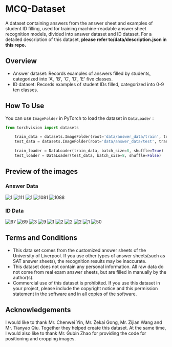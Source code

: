 # MCQ-Dataset
A dataset containing answers from the answer sheet and examples of student ID filling, used for training machine-readable answer sheet recognition models, divided into answer dataset and ID dataset. For a detailed description of this dataset, **please refer to/data/description.json in this repo.**

## Overview

- Answer dataset: Records examples of answers filled by students, categorized into 'A', 'B', 'C', 'D', 'E' five classes.
- ID dataset: Records examples of student IDs filled, categorized into 0-9 ten classes.

## How To Use

You can use `ImageFolder` in PyTorch to load the dataset in `DataLoader` :

```python
from torchvision import datasets

    train_data = datasets.ImageFolder(root='data/answer_data/train', transform=transform)
    test_data = datasets.ImageFolder(root='data/answer_data/test', transform=transform)

    train_loader = DataLoader(train_data, batch_size=8, shuffle=True)
    test_loader = DataLoader(test_data, batch_size=8, shuffle=False)
```

## Preview of the images

### Answer Data
![1](https://github.com/NomotoK/MCQ-Dataset/assets/99944622/b6e374fc-174e-4e96-8ef0-1118e0254be3)
![111](https://github.com/NomotoK/MCQ-Dataset/assets/99944622/d7df0d34-ebe7-49d3-8ebe-93e726e56b6f)
![1](https://github.com/NomotoK/MCQ-Dataset/assets/99944622/46b57a23-7648-44a6-ab65-408767bd3538)
![1081](https://github.com/NomotoK/MCQ-Dataset/assets/99944622/993cbf01-d8a5-4280-ac54-1501be0703ab)
![1088](https://github.com/NomotoK/MCQ-Dataset/assets/99944622/a6252b05-5074-4cfb-8e5f-7114c4997ce7)

### ID Data
![67](https://github.com/NomotoK/MCQ-Dataset/assets/99944622/024ec8f1-2278-4bc3-ad3c-68ba938efa8d)
![69](https://github.com/NomotoK/MCQ-Dataset/assets/99944622/435f712d-ad5f-4002-ae4e-b481297c8f4f)
![3](https://github.com/NomotoK/MCQ-Dataset/assets/99944622/7bd32471-c683-4dd2-aa0d-c5aefc3c53d4)
![9](https://github.com/NomotoK/MCQ-Dataset/assets/99944622/9016d359-01bf-460d-a913-2d3a6ced53b0)
![1](https://github.com/NomotoK/MCQ-Dataset/assets/99944622/86a96251-77c9-49e2-bbb8-be8efc96bb99)
![2](https://github.com/NomotoK/MCQ-Dataset/assets/99944622/b367a5ab-0cbc-41a5-845c-ed293cd961dc)
![2](https://github.com/NomotoK/MCQ-Dataset/assets/99944622/49a1648b-3a69-4ca9-ae2a-03c1093ed9a8)
![2](https://github.com/NomotoK/MCQ-Dataset/assets/99944622/e0ee0df2-fdc9-4895-a9dd-ad5112843565)
![1](https://github.com/NomotoK/MCQ-Dataset/assets/99944622/f54fcca9-afb7-4fbd-8fdb-d8fae650d11f)
![50](https://github.com/NomotoK/MCQ-Dataset/assets/99944622/1005f5b9-6d7d-4bc1-be58-a262cfdefb51)



## Terms and Conditions
- This data set comes from the customized answer sheets of the University of Liverpool. If you use other types of answer sheets(such as SAT answer sheets), the recognition results may be inaccurate.
- This dataset does not contain any personal information. All raw data do not come from real exam answer sheets, but are filled in manually by the author(s).
- Commercial use of this dataset is prohibited. If you use this dataset in your project, please include the copyright notice and this permission statement in the software and in all copies of the software.

## Acknowledgements
I would like to thank Mr. Chenwei Yin, Mr. Zekai Gong, Mr. Zijian Wang and Mr. Tianyao Qiu. Together they helped create this dataset. At the same time, I would also like to thank Mr. Gubin Zhao for providing the code for positioning and cropping images.
